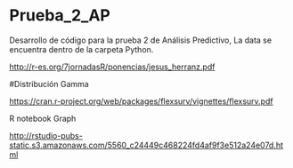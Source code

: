 # Prueba_2_AP
Desarrollo de código para la prueba 2 de Análisis Predictivo,
La data se encuentra dentro de la carpeta Python.

http://r-es.org/7jornadasR/ponencias/jesus_herranz.pdf

#Distribución Gamma

https://cran.r-project.org/web/packages/flexsurv/vignettes/flexsurv.pdf

R notebook Graph

http://rstudio-pubs-static.s3.amazonaws.com/5560_c24449c468224fd4af9f3e512a24e07d.html
